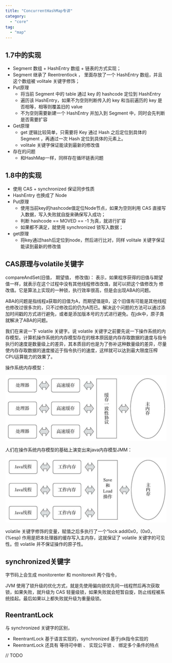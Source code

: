 ```yaml
---
title: "ConcurrentHashMap专讲"
category:
  - "core"
tag:
  - "map"
---
```




## 1.7中的实现 

- Segment 数组 + HashEntry 数组 + 链表的方式实现；
- Segment 继承了 Reentrentlock ， 里面存放了一个 HashEntry 数组，并且这个数组被 volitale 关键字修饰；
- Put原理
  - 将当前 Segment 中的 table 通过 key 的 hashcode 定位到 HashEntry
  - 遍历该 HashEntry，如果不为空则判断传入的 key 和当前遍历的 key 是否相等，相等则覆盖旧的 value
  - 不为空则需要新建一个 HashEntry 并加入到 Segment 中，同时会先判断是否需要扩容
- Get原理
  - get 逻辑比较简单，只需要将 Key 通过 Hash 之后定位到具体的 Segment ，再通过一次 Hash 定位到具体的元素上。
  - volitale 关键字保证能读到最新的修改值
- 存在的问题
  - 和HashMap一样，同样存在循环链表问题


## 1.8中的实现

- 使用 CAS + synchronized 保证同步性质
- HashEntry 也换成了 Node 
- Put原理
  - 使用当前key的hashcode值定位Node节点，如果为空则利用 CAS 直接写入数据，写入失败就自旋来确保写入成功；
  - 判断 hashcode == MOVED == -1 为真，就进行扩容
  - 如果都不满足，就使用 synchronized 锁写入数据；
- get原理
  - 将key通过hash后定位到node，然后进行比对，同样 volitale 关键字保证能读到最新的修改值

## CAS原理与volatile关键字

compareAndSet(旧值， 期望值， 修改值)： 表示，如果程序获得的旧值与期望值一样，就表示在这个过程中没有其他线程修改改值，就可以把这个值修改为 修改值。它是算法上实现的一种锁，执行效率很高，但是会出现ABA的问题。

ABA的问题是指线程a获取的旧值为A，而期望值是B，这个旧值有可能是其他线程也修改过很多次的，只不过修改后的仍为A而已。解决这个问题的方法可以通过添加时间戳的方式进行避免，或者是添加版本号的方式进行避免。在jdk中，原子类就解决了ABA的问题。

我们在来说一下 volatile 关键字。说 volatile 关键字之前要先说一下操作系统的内存模型。计算机操作系统的内存模型存在的根本原因是内存存取数据的速度与指令执行的速度是数量级上的差异，其本质目的也是为了弥补这种数量级的差异，尽量使内存存取数据的速度接近于指令执行的速度，这样就可以达到最大限度压榨CPU运算能力的效果了。

操作系统内存模型： 

![](./img/collections/os-mm.png)

人们在操作系统内存模型的基础上演变出来java内存模型JMM： 

![](./img/collections/jmm.png)

volatile 关键字修饰的变量，赋值之后多执行了一个“lock addl$0x0，(%esp)”操作，则会在生成的字节码附近生成一个内存屏障，这个内存屏障能够保证在这个屏障之前的指令不会指令重拍到内存屏障之前。这就标志着 volatile 关键字具有禁止指令重排（即保证有序性）的特性。而 addl$0x0，(%esp) 作用是把本处理器的缓存写入主内存，这就保证了 volatile 关键字的可见性。但 volatile 并不保证操作的原子性。


## synchronized关键字

字节码上会生成 monitorenter 和 monitorexit 两个指令，

JVM 使用了锁升级的优化方式，就是先使用偏向锁优先同一线程然后再次获取锁，如果失败，就升级为 CAS 轻量级锁，如果失败就会短暂自旋，防止线程被系统挂起。最后如果以上都失败就升级为重量级锁。

## ReentrantLock


与 synchronized 关键字的区别，
- ReentrantLock 基于语言实现的，synchronized 基于jdk指令实现的
- ReentrantLock 还具有 等待可中断 、 实现公平锁 、 绑定多个条件的特点

// TODO








